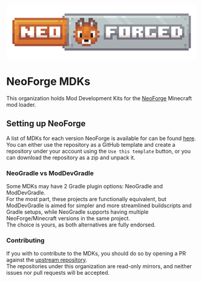![NeoForge logo](https://github.com/neoforged/NeoForge/raw/1.20.x/docs/assets/neoforged_logo.png)

# NeoForge MDKs
This organization holds Mod Development Kits for the [NeoForge](https://neoforged.net) Minecraft mod loader.  

## Setting up NeoForge
A list of MDKs for each version NeoForge is available for can be found [here](https://github.com/orgs/NeoForgeMDKs/repositories?q=template%3Atrue+archived%3Afalse).  
You can either use the repository as a GitHub template and create a repository under your account using the `Use this template` button, or you can download the repository as a zip and unpack it.

### NeoGradle vs ModDevGradle
Some MDKs may have 2 Gradle plugin options: NeoGradle and ModDevGradle.  
For the most part, these projects are functionally equivalent, but ModDevGradle is aimed for simpler and more streamlined buildscripts and Gradle setups, while NeoGradle supports
having multiple NeoForge/Minecraft versions in the same project.  
The choice is yours, as both alternatives are fully endorsed.

### Contributing
If you with to contribute to the MDKs, you should do so by opening a PR against the [upstream repository](https://github.com/neoforged/mdk).  
The repositories under this organization are read-only mirrors, and neither issues nor pull requests will be accepted.
